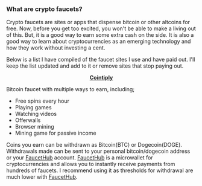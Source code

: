 ### What are crypto faucets?

Crypto faucets are sites or apps that dispense bitcoin or other altcoins for free. Now, before you get too excited, you won't be able to make a living out of this. But, it is a good way to earn some extra cash on the side. It is also a good way to learn about cryptocurrencies as an emerging technology and how they work without investing a cent.

Below is a list I have compiled of the faucet sites I use and have paid out. I'll keep the list updated and add to it or remove sites that stop paying out. 

<p align="center">
  <a href="https://cointiply.com/r/Zn3J"><b>Cointiply</b></a>
</p>

Bitcoin faucet with multiple ways to earn, including; 
- Free spins every hour 
- Playing games
- Watching videos
- Offerwalls
- Browser mining
- Mining game for passive income

Coins you earn can be withdrawn as Bitcoin(BTC) or Dogecoin(DOGE). Withdrawals made can be sent to your personal bitcoin/dogecoin address or your [FaucetHub](http://faucethub.io/r/42665771) account. [FaucetHub](http://faucethub.io/r/42665771) is a microwallet for cryptocurrencies and allows you to instantly receive payments from hundreds of faucets. I recommend using it as thresholds for withdrawal are much lower with [FaucetHub](http://faucethub.io/r/42665771).

